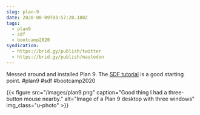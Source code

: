 ```yaml
---
slug: plan-9
date: 2020-08-09T03:57:20.188Z
tags:
  - plan9
  - sdf
  - bootcamp2020
syndication:
  - https://brid.gy/publish/twitter
  - https://brid.gy/publish/mastodon
---
```

Messed around and installed Plan 9. The [SDF tutorial](https://sdf.org/?tutorials/VPS_Plan9) is a good starting point. #plan9 #sdf #bootcamp2020 

{{< figure src="/images/plan9.png" caption="Good thing I had a three-button mouse nearby." alt="Image of a Plan 9 desktop with three windows" img_class="u-photo" >}}